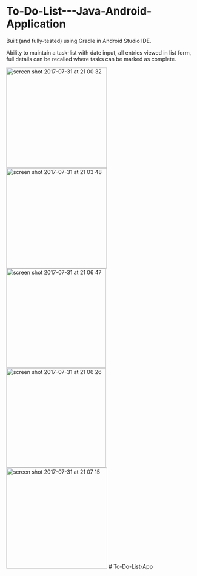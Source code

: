 # To-Do-List---Java-Android-Application
 
Built (and fully-tested) using Gradle in Android Studio IDE.  

Ability to maintain a task-list with date input, all entries viewed in list form, full details can be recalled where tasks can be marked as complete.

<img width="265" alt="screen shot 2017-07-31 at 21 00 32" src="https://user-images.githubusercontent.com/27961809/29252822-2d0b58b8-8066-11e7-967b-218fd9318d86.png">
<img width="265" alt="screen shot 2017-07-31 at 21 03 48" src="https://user-images.githubusercontent.com/27961809/29252824-317e65fc-8066-11e7-80b4-46f31f1cea3a.png">
<img width="263" alt="screen shot 2017-07-31 at 21 06 47" src="https://user-images.githubusercontent.com/27961809/29252825-388c6efc-8066-11e7-909b-d29f9e03fe18.png">
<img width="263" alt="screen shot 2017-07-31 at 21 06 26" src="https://user-images.githubusercontent.com/27961809/29252828-3f092e14-8066-11e7-93b4-c1733626ed75.png">
<img width="266" alt="screen shot 2017-07-31 at 21 07 15" src="https://user-images.githubusercontent.com/27961809/29252829-417de22a-8066-11e7-8af7-9af782eb3c0a.png">
#   T o - D o - L i s t - A p p  
 
